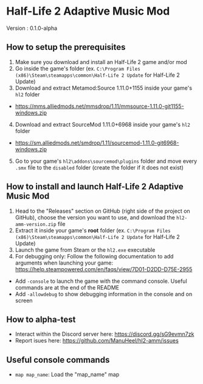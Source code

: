 # Half-Life 2 Adaptive Music Mod
Version : 0.1.0-alpha

## How to setup the prerequisites
1. Make sure you download and install an Half-Life 2 game and/or mod
2. Go inside the game's folder (ex. `C:\Program Files (x86)\Steam\steamapps\common\Half-Life 2 Update` for Half-Life 2 Update)
3. Download and extract Metamod:Source 1.11.0+1155 inside your game's `hl2` folder
- https://mms.alliedmods.net/mmsdrop/1.11/mmsource-1.11.0-git1155-windows.zip
4. Download and extract SourceMod 1.11.0+6968 inside your game's `hl2` folder
- https://sm.alliedmods.net/smdrop/1.11/sourcemod-1.11.0-git6968-windows.zip
5. Go to your game's `hl2\addons\sourcemod\plugins` folder and move every `.smx` file to the `disabled` folder (create the folder if it does not exist)

## How to install and launch Half-Life 2 Adaptive Music Mod 
1. Head to the "Releases" section on GitHub (right side of the project on GitHub), choose the version you want to use, and download the `hl2-amm-version.zip` file
2. Extract it inside your game's **root** folder (ex. `C:\Program Files (x86)\Steam\steamapps\common\Half-Life 2 Update` for Half-Life 2 Update)
3. Launch the game from Steam or the `hl2.exe` executable
4. For debugging only: Follow the following documentation to add arguments when launching your game: https://help.steampowered.com/en/faqs/view/7D01-D2DD-D75E-2955
- Add `-console` to launch the game with the command console. Useful commands are at the end of the README
- Add `-allowdebug` to show debugging information in the console and on screen

## How to alpha-test
- Interact within the Discord server here: https://discord.gg/sG9evmn7zk
- Report isues here: https://github.com/ManuHeel/hl2-amm/issues

## Useful console commands
- `map map_name`: Load the "map_name" map
